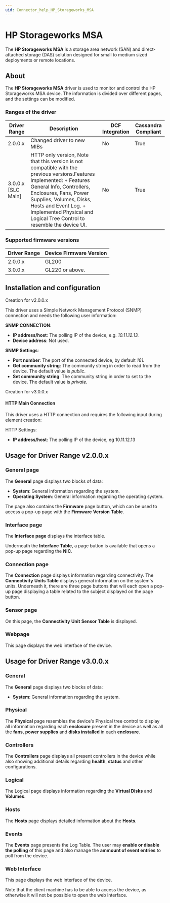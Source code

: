 ```yaml
---
uid: Connector_help_HP_Storageworks_MSA
---
```


# HP Storageworks MSA

The **HP Storageworks MSA** is a storage area network (SAN) and direct-attached storage (DAS) solution designed for small to medium sized deployments or remote locations.

## About

The **HP Storageworks MSA** driver is used to monitor and control the HP Storageworks MSA device. The information is divided over different pages, and the settings can be modified.

### Ranges of the driver

| **Driver Range**     | **Description**                                                                                                                                                                                                                                                                                      | **DCF Integration** | **Cassandra Compliant** |
|----------------------|------------------------------------------------------------------------------------------------------------------------------------------------------------------------------------------------------------------------------------------------------------------------------------------------------|---------------------|-------------------------|
| 2.0.0.x              | Changed driver to new MIBs                                                                                                                                                                                                                                                                           | No                  | True                    |
| 3.0.0.x \[SLC Main\] | HTTP only version, Note that this version is not compatible with the previous versions.Features Implemented: + Features General Info, Controllers, Enclosures, Fans, Power Supplies, Volumes, Disks, Hosts and Event Log. + Implemented Physical and Logical Tree Control to resemble the device UI. | No                  | True                    |

### Supported firmware versions

| **Driver Range** | **Device Firmware Version** |
|------------------|-----------------------------|
| 2.0.0.x          | GL200                       |
| 3.0.0.x          | GL220 or above.             |

## Installation and configuration

Creation for v2.0.0.x

This driver uses a Simple Network Management Protocol (SNMP) connection and needs the following user information:

**SNMP CONNECTION**:

- **IP address/host**: The polling IP of the device, e.g. *10.11.12.13.*
- **Device address**: Not used.

**SNMP Settings**:

- **Port number**: The port of the connected device, by default *161.*
- **Get community string**: The community string in order to read from the device. The default value is *public*.
- **Set community string**: The community string in order to set to the device. The default value is *private.*

Creation for v3.0.0.x

#### HTTP Main Connection

This driver uses a HTTP connection and requires the following input during element creation:

HTTP Settings:

- **IP address/host**: The polling IP of the device, eg 10.11.12.13

## Usage for Driver Range v2.0.0.x

### General page

The **General** page displays two blocks of data:

- **System**: General information regarding the system.
- **Operating System**: General information regarding the operating system.

The page also contains the **Firmware** page button, which can be used to access a pop-up page with the **Firmware** **Version** **Table**.

### Interface page

The **Interface** **page** displays the interface table.

Underneath the **Interface** **Table**, a page button is available that opens a pop-up page regarding the **NIC**.

### Connection page

The **Connection** page displays information regarding connectivity. The **Connectivity** **Units Table** displays general information on the system's units. Underneath it, there are three page buttons that will each open a pop-up page displaying a table related to the subject displayed on the page button.

### Sensor page

On this page, the **Connectivity** **Unit** **Sensor** **Table** is displayed.

### Webpage

This page displays the web interface of the device.

## Usage for Driver Range v3.0.0.x

### General

The **General** page displays two blocks of data:

- **System**: General information regarding the system.

### Physical

The **Physical** page resembles the device's Physical tree control to display all information regarding each **enclosure** present in the device as well as all the **fans**, **power supplies** and **disks installed** in each **enclosure**.

### Controllers

The **Controllers** page displays all present controllers in the device while also showing additional details regarding **health**, **status** and other configurations.

### Logical

The Logical page displays information regarding the **Virtual Disks** and **Volumes**.

### Hosts

The **Hosts** page displays detailed information about the **Hosts**.

### Events

The **Events** page presents the Log Table. The user may **enable or disable the polling** of this page and also manage the **ammount of event entries** to poll from the device.

### Web Interface

This page displays the web interface of the device.

Note that the client machine has to be able to access the device, as otherwise it will not be possible to open the web interface.
